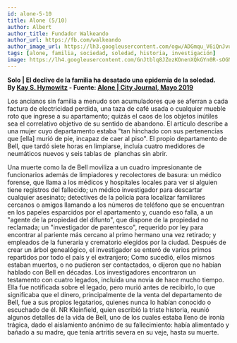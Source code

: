 ```yaml
---
id: alone-5-10
title: Alone (5/10)
author: Albert
author_title: Fundador Walkeando
author_url: https://fb.com/walkeando
author_image_url: https://lh3.googleusercontent.com/ogw/ADGmqu_V6iQnJvuIOUFQJ8ebZQW6vvBd8lk0fipmF92Z
tags: [alone, familia, sociedad, soledad, historia, investigación]
image: https://lh4.googleusercontent.com/GnJtblq8JZezKOnenXQkGYn0R-sOGNJy8n7Twzzdj6JcKnMDWW9AtsvhbfG3X_dixs8jYbGgoe8RopGleb8J=w2560-h1450-rw
---
```


**Solo | El declive de la familia ha desatado una epidemia de la soledad.**  
**By [Kay S. Hymowitz](https://www.city-journal.org/contributor/kay-s-hymowitz_90) - Fuente: [Alone | City Journal, Mayo 2019](https://www.city-journal.org/decline-of-family-loneliness-epidemic)**

Los ancianos sin familia a menudo son acumuladores que se aferran a cada factura de electricidad perdida, una taza de café usada o cualquier mueble roto que ingrese a su apartamento; quizás el caos de los objetos inútiles sea el correlativo objetivo de su sentido de abandono. El artículo describe a una mujer cuyo departamento estaba "tan hinchado con sus pertenencias que [ella] murió de pie, incapaz de caer al piso". El propio departamento de Bell, que tardó siete horas en limpiarse, incluía cuatro medidores de neumáticos nuevos y seis tablas de  planchas sin abrir.

Una muerte como la de Bell moviliza a un cuadro impresionante de funcionarios además de limpiadores y recolectores de basura: un médico forense, que llama a los médicos y hospitales locales para ver si alguien tiene registros del fallecido; un médico investigador para descartar cualquier asesinato; detectives de la policía para localizar familiares cercanos o amigos llamando a los números de teléfono que se encuentran en los papeles esparcidos por el apartamento y, cuando eso falla, a un "agente de la propiedad del difunto", que dispone de la propiedad no reclamada; un "investigador de parentesco", requerido por ley para encontrar al pariente más cercano al primo hermano una vez retirado; y empleados de la funeraria y crematorio elegidos por la ciudad. Después de crear un árbol genealógico, el investigador se enteró de varios primos repartidos por todo el país y el extranjero; Como sucedió, ellos mismos estaban muertos, o no pudieron ser contactados, o dijeron que no habían hablado con Bell en décadas. Los investigadores encontraron un testamento con cuatro legados, incluida una novia de hace mucho tiempo. Ella fue notificada sobre el legado, pero murió antes de recibirlo, lo que significaba que el dinero, principalmente de la venta del departamento de Bell, fue a sus propios legatarios, quienes nunca lo habían conocido o escuchado de él. NR Kleinfield, quien escribió la triste historia, reunió algunos detalles de la vida de Bell, uno de los cuales estaba lleno de ironía trágica, dado el aislamiento anónimo de su fallecimiento: había alimentado y bañado a su madre, que tenía artritis severa en su veje, hasta su muerte.